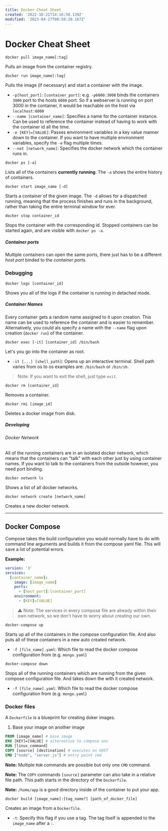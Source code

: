 ```yaml
---
title: Docker Cheat Sheet
created: '2022-10-21T14:16:58.139Z'
modified: '2023-04-27T08:50:20.167Z'
---
```


# Docker Cheat Sheet

```shell
docker pull image_name[:tag]
```
Pulls an image from the container registry.

```shell
docker run image_name[:tag]
```
Pulls the image (if necessary) and start a container with the image.

- `-p[host_port]:[container_port]`: 
e.g. `-p6000:3000` binds the containers `3000` port to the hosts `6000` port. So if a webserver is running on port 3000 in the container, it would be reachable on the host via `localhost:6000`
- `--name [container_name]`:
Specifies a name for the container instance. Can be used to reference the container instead of having to work with the container id all the time.
- `-e [KEY]=[VALUE]`:
Passes environment variables in a key value manner down to the container. If you want to have multiple environment variables, specify the `-e` flag multiple times.
- `--net [network_name]`:
Specifies the docker network which the container runs in.


```shell
docker ps [-a]
```
Lists all of the containers **currently running**.
The `-a` shows the entire history of containers.

```shell
docker start image_name [-d]
```
Starts a container of the given image. The `-d` allows for a dispatched running, meaning that the process finishes and runs in the background, rather than taking the entire terminal window for ever.

```shell
docker stop container_id
```
Stops the container with the corresponding id. Stopped containers can be started again, and are visible with `docker ps -a`.

##### Container ports
Multiple containers can open the same ports, there just has to be a different _host port_ binded to the _container ports_.

### Debugging

```shell
docker logs [container_id]
```
Shows you all of the logs if the container is running in detached mode.

##### Container Names
Every container gets a random name assigned to it upon creation. This name can be used to reference the container and is easier to remember. Alternatively, you could als specify a name with the `--name` flag upon creation (`docker run`) of the container.

```shell
docker exec [-it] [container_id] /bin/bash
```
Let's you go into the container as root. 
- `-it [...] [shell_path]`:
Opens up an interactive terminal. Shell path varies from os to os examples are: `/bin/bash` or `/bin/sh`.
> Note: If you want to exit the shell, just type `exit`.

```shell
docker rm [container_id]
```
Removes a container.

```shell
docker rmi [image_id]
```
Deletes a docker image from disk.

##### Developing

###### Docker Network
All of the running containers are in an isolated docker network, which means that the containers can "talk" with each other just by using container names. If you want to talk to the containers from the outside however, you need port binding.

```shell
docker network ls
```
Shows a list of all docker networks.

```shell
docker network create [network_name]
```
Creates a new docker network.

---

## Docker Compose
Compose takes the build configuration you would normally have to do with command line arguments and builds it from the compose yaml file. This will save a lot of potential errors.

**Example:**
```yaml
version: '3'
services:
  [container_name]:
    image: [image_name]
    ports:
      - [host_port]:[container_port]
    environment:
      - [KEY]=[VALUE]
```
> ⚠️ Note: The services in every compose file are already within their own network, so we don't have to worry about creating our own.

```shell
docker-compose up
```
Starts up all of the containers in the compose configuration file. And also puts all of these containers in a new auto created network.
- `-f [file_name].yaml`:
Which file to read the docker compose configuration from (e.g. `mongo.yaml`)

```shell
docker-compose down
```
Stops all of the running containers which are running from the given compose configuration file. And takes down the with it created network.
- `-f [file_name].yaml`:
Which file to read the docker compose configuration from (e.g. `mongo.yaml`)

### Docker files
A `Dockerfile` is a blueprint for creating doker images. 
1) Base your image on another image
```dockerfile
FROM [image_name] # base image
ENV [KEY]=[VALUE] # alternative to compose env
RUN [linux_command]
COPY [source] [destination] # executes on HOST
CMD ["node", "server.js"] # entry point cmd
```
**Note:** Multiple `RUN` commands are possible but only one `CMD` command.

**Note:** The `COPY` commands `[source]` parameter can also take in a relative file path. This path starts in the directory of the `Dockerfile`.

**Note:** `/home/app` is a good directory inside of the container to put your app.

```shell
docker build [image_name]:[tag_name?] [path_of_docker_file]
```
Creates an image from a `Dockerfile`.
- `-t`:
Specify this flag if you use a tag. The tag itself is appended to the `image_name` after a `:`.



